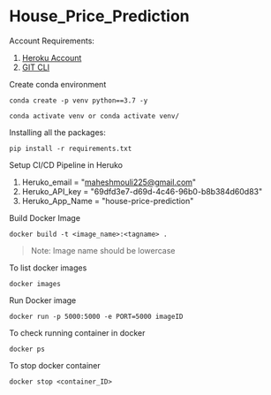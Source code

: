 # House_Price_Prediction

Account Requirements:

1. [Heroku Account](https://id.heroku.com/login)
2. [GIT CLI](https://git-scm.com/downloads)

Create conda environment
```
conda create -p venv python==3.7 -y
```
```
conda activate venv or conda activate venv/
```

Installing all the packages:
```
pip install -r requirements.txt
```

Setup CI/CD Pipeline in Heruko

1. Heruko_email = "maheshmouli225@gmail.com"
2. Heruko_API_key = "69dfd3e7-d69d-4c46-96b0-b8b384d60d83"
3. Heruko_App_Name = "house-price-prediction"

Build Docker Image
```
docker build -t <image_name>:<tagname> .
```
> Note: Image name should be lowercase

To list docker images
```
docker images
```
Run Docker image
```
docker run -p 5000:5000 -e PORT=5000 imageID
```
To check running container in docker
```
docker ps
```
To stop docker container
```
docker stop <container_ID>
```
